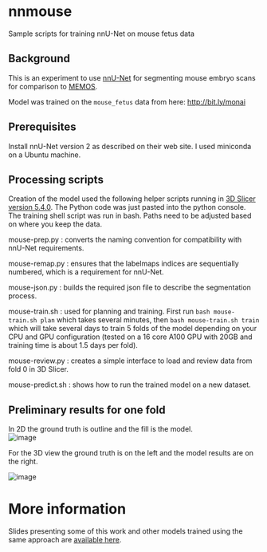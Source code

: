 # nnmouse
Sample scripts for training nnU-Net on mouse fetus data

## Background
This is an experiment to use [nnU-Net](https://github.com/MIC-DKFZ/nnUNet/tree/master) for segmenting mouse embryo scans for comparison to [MEMOS](https://github.com/SlicerMorph/SlicerMEMOS).

Model was trained on the `mouse_fetus` data from here: http://bit.ly/monai

## Prerequisites
Install nnU-Net version 2 as described on their web site.  I used miniconda on a Ubuntu machine.

## Processing scripts
Creation of the model used the following helper scripts running in [3D Slicer version 5.4.0](https://slicer.org).  The Python code was just pasted into the python console.  The training shell script was run in bash.  Paths need to be adjusted based on where you keep the data.

mouse-prep.py	: converts the naming convention for compatibility with nnU-Net requirements.

mouse-remap.py : ensures that the labelmaps indices are sequentially numbered, which is a requirement for nnU-Net.

mouse-json.py : builds the required json file to describe the segmentation process.

mouse-train.sh : used for planning and training.  First run `bash mouse-train.sh plan` which takes several minutes, then `bash mouse-train.sh train` which will take several days to train 5 folds of the model depending on your CPU and GPU configuration (tested on a 16 core A100 GPU with 20GB and training time is about 1.5 days per fold).

mouse-review.py : creates a simple interface to load and review data from fold 0 in 3D Slicer.

mouse-predict.sh : shows how to run the trained model on a new dataset.


## Preliminary results for one fold

In 2D the ground truth is outline and the fill is the model.  
![image](https://github.com/pieper/nnmouse/assets/126077/b9f466db-8f9e-45ed-9bfc-683e79170a55)

For the 3D view the ground truth is on the left and the model results are on the right.

![image](https://github.com/pieper/nnmouse/assets/126077/140415b3-7206-4a0f-83e2-1e14d9d8d929)

# More information

Slides presenting some of this work and other models trained using the same approach are [available here](https://docs.google.com/presentation/d/1zlTCcGPwYRzuZnXhJ3RHJ7_AQM4Nr8aU8Me1A6TQJjM/edit#slide=id.p1).
